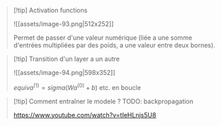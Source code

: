 > [!tip] Activation functions
> 
>![[assets/image-93.png|512x252]]
>
> Permet de passer d'une valeur numérique (liée a une somme d'entrées multipliées par des poids, a une valeur entre deux bornes).

> [!tip] Transition d'un layer a un autre
> 
> ![[assets/image-94.png|598x352]]
> 
> $equiv a^(1) = sigma(W a^(0) + b)$
> etc. en boucle

> [!tip] Comment entraîner le modele ? TODO: backpropagation
> 
> https://www.youtube.com/watch?v=tIeHLnjs5U8

